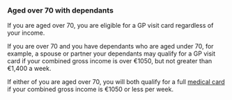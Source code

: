 ###  Aged over 70 with dependants

If you are aged over 70, you are eligible for a GP visit card regardless of
your income.

If you are over 70 and you have dependants who are aged under 70, for example,
a spouse or partner your dependants may qualify for a GP visit card if your
combined gross income is over €1050, but not greater than €1,400 a week.

If either of you are aged over 70, you will both qualify for a full [ medical
card ](/en/health/medical-cards-and-gp-visit-cards/medical-card/) if your
combined gross income is €1050 or less per week.
